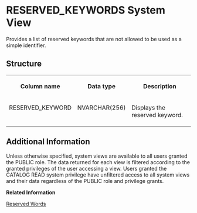 <!-- loiof4204d3e6f5b1014ade0e12064d00743 -->

# RESERVED\_KEYWORDS System View

Provides a list of reserved keywords that are not allowed to be used as a simple identifier.



<a name="loiof4204d3e6f5b1014ade0e12064d00743___r_e_s_e_r_v_e_d__k_e_y_w_o_r_d_s_1struct_RESERVED_KEYWORDS"/>

## Structure


<table>
<tr>
<th valign="top">

Column name

</th>
<th valign="top">

Data type

</th>
<th valign="top">

Description

</th>
</tr>
<tr>
<td valign="top">

RESERVED\_KEYWORD

</td>
<td valign="top">

NVARCHAR\(256\)

</td>
<td valign="top">

Displays the reserved keyword.

</td>
</tr>
</table>



<a name="loiof4204d3e6f5b1014ade0e12064d00743__section_a1c_fbp_dzb"/>

## Additional Information

Unless otherwise specified, system views are available to all users granted the PUBLIC role. The data returned for each view is filtered according to the granted privileges of the user accessing a view. Users granted the CATALOG READ system privilege have unfiltered access to all system views and their data regardless of the PUBLIC role and privilege grants.

**Related Information**  


[Reserved Words](../../010-SQL-Reference/reserved-words-28bcd6a.md "Reserved words are words which have a special meaning to the SQL parser in the SAP HANA database and cannot be used as when defining an identifier.")

